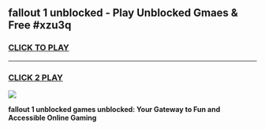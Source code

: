 
## fallout 1 unblocked - Play Unblocked Gmaes & Free #xzu3q
<h3>
<a href="https://news.freeplayer.one?title=fallout_1_unblocked&ref=24F">CLICK TO PLAY</a></h3>
<hr>

<h3>
<a href="https://news.freeplayer.one?title=fallout_1_unblocked&ref=24F">CLICK 2 PLAY</a>
  
</h3>

<a href="https://news.freeplayer.one?title=fallout_1_unblocked&ref=24F/"><img src="https://clearcache.store/games.png"></a>


**fallout 1 unblocked games unblocked: Your Gateway to Fun and Accessible Online Gaming**

